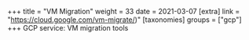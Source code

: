 +++
title = "VM Migration"
weight = 33
date = 2021-03-07
[extra]
link = "https://cloud.google.com/vm-migrate/)"
[taxonomies]
groups = ["gcp"]
+++
GCP service: VM migration tools

